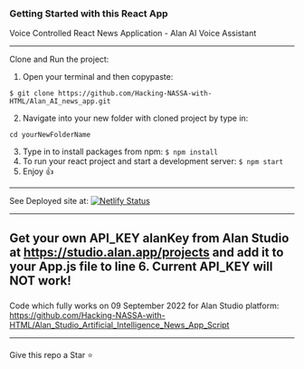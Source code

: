 ### Getting Started with this React App

Voice Controlled React News Application - Alan AI Voice Assistant

---
Clone and Run the project:
1. Open your terminal and then copypaste: 
```
$ git clone https://github.com/Hacking-NASSA-with-HTML/Alan_AI_news_app.git
```
2. Navigate into your new folder with cloned project by type in:
```
cd yourNewFolderName
```
3. Type in to install packages from npm:
```$ npm install```
4. To run your react project and start a development server:
```$ npm start```
5. Enjoy :+1:



---
See Deployed site at:
[![Netlify Status](https://api.netlify.com/api/v1/badges/4e0e66c9-c063-46ca-846e-003ad7fd56fa/deploy-status)](https://lucinda-news.netlify.app)

---
#####
Get your own API_KEY alanKey from Alan Studio at
https://studio.alan.app/projects 
and add it to your App.js file 
to line 6.
Current API_KEY will NOT work!
---
#####
Code which fully works on 09 September 2022 for Alan Studio platform:
https://github.com/Hacking-NASSA-with-HTML/Alan_Studio_Artificial_Intelligence_News_App_Script

---
####
Give this repo a Star :star:
